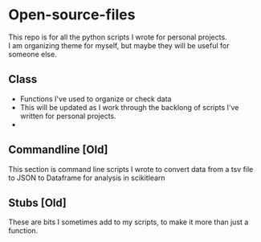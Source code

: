 # Open-source-files

This repo is for all the python scripts I wrote for personal projects.  
I am organizing theme for myself, but maybe they will be useful for someone else.  


## Class

 - Functions I've used to organize or check data
 - This will be updated as I work through the backlong of scripts I've written for personal projects.
 - 

## Commandline [Old]

This section is command line scripts I wrote to convert data from a tsv file to JSON to Dataframe for analysis in scikitlearn

## Stubs [Old]

These are bits I sometimes add to my scripts, to make it more than just a function.

